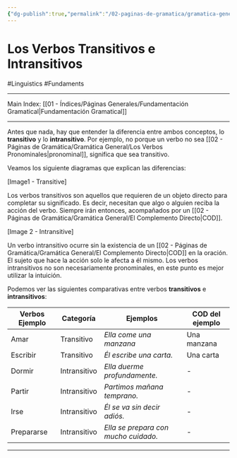 ```yaml
---
{"dg-publish":true,"permalink":"/02-paginas-de-gramatica/gramatica-general/los-verbos-transitivos-e-intransitivos/"}
---
```


# Los Verbos Transitivos e Intransitivos
#Linguistics #Fundaments 
___
Main Index: [[01 - Índices/Páginas Generales/Fundamentación Gramatical\|Fundamentación Gramatical]]
___
Antes que nada, hay que entender la diferencia entre ambos conceptos, lo **transitivo** y lo **intransitivo**. Por ejemplo, no porque un verbo no sea [[02 - Páginas de Gramática/Gramática General/Los Verbos Pronominales\|pronominal]], significa que sea transitivo.

Veamos los siguiente diagramas que explican las diferencias:

[Image1 - Transitive]

Los verbos transitivos son aquellos que requieren de un objeto directo para completar su significado. Es decir, necesitan que algo o alguien reciba la acción del verbo. Siempre irán entonces, acompañados por un [[02 - Páginas de Gramática/Gramática General/El Complemento Directo\|COD]].

[Image 2 - Intransitive]

Un verbo intransitivo ocurre sin la existencia de un [[02 - Páginas de Gramática/Gramática General/El Complemento Directo\|COD]] en la oración. El sujeto que hace la acción solo le afecta a él mismo. 
Los verbos intransitivos no son necesariamente pronominales, en este punto es mejor utilizar la intuición.

Podemos ver las siguientes comparativas entre verbos **transitivos** e **intransitivos**:

| Verbos Ejemplo | Categoría    | Ejemplos                             | COD del ejemplo |
| -------------- | ------------ | ------------------------------------ | --------------- |
| Amar           | Transitivo   | _Ella come una manzana_              | Una manzana     |
| Escribir       | Transitivo   | _Él escribe una carta._              | Una carta       |
| Dormir         | Intransitivo | _Ella duerme profundamente._         | -               |
| Partir         | Intransitivo | _Partimos mañana temprano._          | -               |
| Irse           | Intransitivo | _Él se va sin decir adiós._          | -               |
| Prepararse     | Intransitivo | _Ella se prepara con mucho cuidado._ | -               |
___